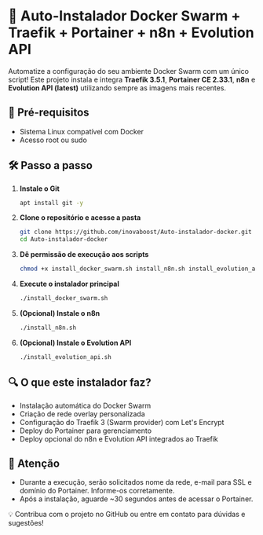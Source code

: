 # 🚀 Auto-Instalador Docker Swarm + Traefik + Portainer + n8n + Evolution API

Automatize a configuração do seu ambiente Docker Swarm com um único script! Este projeto instala e integra **Traefik 3.5.1**, **Portainer CE 2.33.1**, **n8n** e **Evolution API (latest)** utilizando sempre as imagens mais recentes.

## 📌 Pré-requisitos
- Sistema Linux compatível com Docker
- Acesso root ou sudo

## 🛠️ Passo a passo
1. **Instale o Git**
   ```bash
   apt install git -y
   ```
2. **Clone o repositório e acesse a pasta**
   ```bash
   git clone https://github.com/inovaboost/Auto-instalador-docker.git
   cd Auto-instalador-docker
   ```
3. **Dê permissão de execução aos scripts**
   ```bash
   chmod +x install_docker_swarm.sh install_n8n.sh install_evolution_api.sh
   ```
4. **Execute o instalador principal**
   ```bash
   ./install_docker_swarm.sh
   ```
5. **(Opcional) Instale o n8n**
   ```bash
   ./install_n8n.sh
   ```
6. **(Opcional) Instale o Evolution API**
   ```bash
   ./install_evolution_api.sh
   ```

## 🔍 O que este instalador faz?
- Instalação automática do Docker Swarm
- Criação de rede overlay personalizada
- Configuração do Traefik 3 (Swarm provider) com Let's Encrypt
- Deploy do Portainer para gerenciamento
- Deploy opcional do n8n e Evolution API integrados ao Traefik

## 📢 Atenção
- Durante a execução, serão solicitados nome da rede, e-mail para SSL e domínio do Portainer. Informe-os corretamente.
- Após a instalação, aguarde ~30 segundos antes de acessar o Portainer.

💡 Contribua com o projeto no GitHub ou entre em contato para dúvidas e sugestões!
